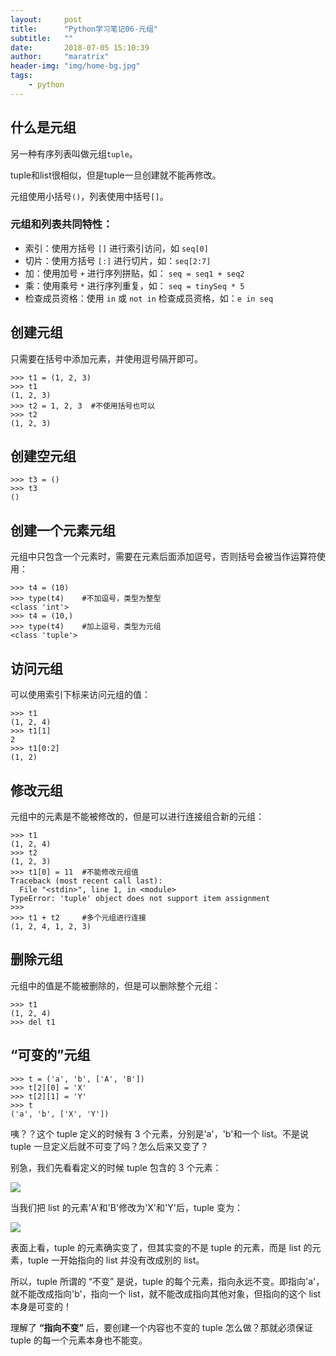 ```yaml
---
layout:     post
title:      "Python学习笔记06-元组"
subtitle:   ""
date:       2018-07-05 15:10:39
author:     "maratrix"
header-img: "img/home-bg.jpg"
tags:
    - python
---
```


## 什么是元组

另一种有序列表叫做元组`tuple`。

tuple和list很相似，但是tuple一旦创建就不能再修改。

元组使用小括号`()`，列表使用中括号`[]`。

### 元组和列表共同特性：
- 索引：使用方括号 `[]` 进行索引访问，如 `seq[0]`
- 切片：使用方括号 `[:]` 进行切片，如：`seq[2:7]`
- 加：使用加号 `+` 进行序列拼贴，如： `seq = seq1 + seq2`
- 乘：使用乘号 `*` 进行序列重复，如： `seq = tinySeq * 5`
- 检查成员资格：使用 `in` 或 `not in` 检查成员资格，如：`e in seq`

## 创建元组

只需要在括号中添加元素，并使用逗号隔开即可。

```
>>> t1 = (1, 2, 3)
>>> t1
(1, 2, 3)
>>> t2 = 1, 2, 3  #不使用括号也可以
>>> t2
(1, 2, 3)
```

## 创建空元组

```
>>> t3 = ()
>>> t3
()
```

## 创建一个元素元组

元组中只包含一个元素时，需要在元素后面添加逗号，否则括号会被当作运算符使用：

```
>>> t4 = (10)
>>> type(t4)    #不加逗号，类型为整型
<class 'int'>
>>> t4 = (10,)
>>> type(t4)    #加上逗号，类型为元组
<class 'tuple'>
```

## 访问元组

可以使用索引下标来访问元组的值：

```
>>> t1
(1, 2, 4)
>>> t1[1]
2
>>> t1[0:2]
(1, 2)
```

## 修改元组

元组中的元素是不能被修改的，但是可以进行连接组合新的元组：

```
>>> t1
(1, 2, 4)
>>> t2
(1, 2, 3)
>>> t1[0] = 11  #不能修改元组值
Traceback (most recent call last):
  File "<stdin>", line 1, in <module>
TypeError: 'tuple' object does not support item assignment
>>>
>>> t1 + t2     #多个元组进行连接
(1, 2, 4, 1, 2, 3) 
```

## 删除元组

元组中的值是不能被删除的，但是可以删除整个元组：

```
>>> t1
(1, 2, 4)
>>> del t1
```

## “可变的”元组

```
>>> t = ('a', 'b', ['A', 'B'])
>>> t[2][0] = 'X'
>>> t[2][1] = 'Y'
>>> t
('a', 'b', ['X', 'Y'])
```

咦？？这个 tuple 定义的时候有 3 个元素，分别是'a'，'b'和一个 list。不是说 tuple 一旦定义后就不可变了吗？怎么后来又变了？

别急，我们先看看定义的时候 tuple 包含的 3 个元素：

![](https://ws3.sinaimg.cn/large/006tNc79ly1fsyotw6vylj309q0783yn.jpg)

当我们把 list 的元素'A'和'B'修改为'X'和'Y'后，tuple 变为：

![](https://ws1.sinaimg.cn/large/006tNc79ly1fsyoy04i2wj309q0783yn.jpg)

表面上看，tuple 的元素确实变了，但其实变的不是 tuple 的元素，而是 list 的元素，tuple 一开始指向的 list 并没有改成别的 list。

所以，tuple 所谓的 “不变” 是说，tuple 的每个元素，指向永远不变。即指向'a'，就不能改成指向'b'，指向一个 list，就不能改成指向其他对象，但指向的这个 list 本身是可变的！

理解了 **“指向不变”** 后，要创建一个内容也不变的 tuple 怎么做？那就必须保证 tuple 的每一个元素本身也不能变。